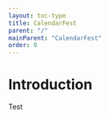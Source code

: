 ```yaml
---
layout: toc-type
title: CalendarFest
parent: "/"
mainParent: "CalendarFest"
order: 0
---
```


# Introduction

Test

